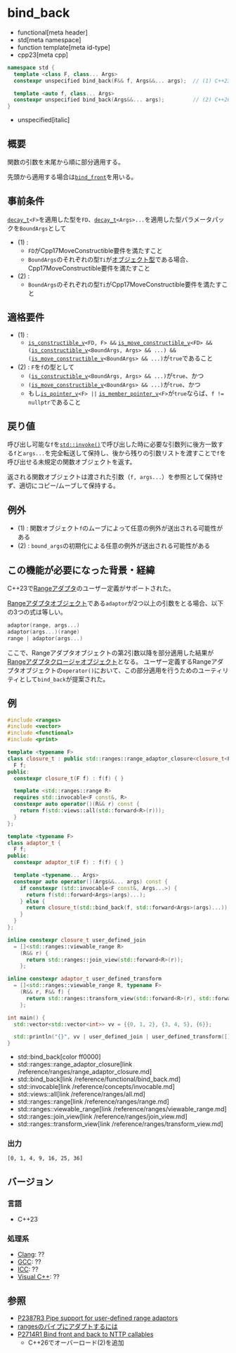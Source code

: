 # bind_back
* functional[meta header]
* std[meta namespace]
* function template[meta id-type]
* cpp23[meta cpp]

```cpp
namespace std {
  template <class F, class... Args>
  constexpr unspecified bind_back(F&& f, Args&&... args);  // (1) C++23

  template <auto f, class... Args>
  constexpr unspecified bind_back(Args&&... args);         // (2) C++26
}
```
* unspecified[italic]

## 概要
関数の引数を末尾から順に部分適用する。

先頭から適用する場合は[`bind_front`](bind_front.md)を用いる。


## 事前条件
[`decay_t`](/reference/type_traits/decay.md)`<F>`を適用した型を`FD`、[`decay_t`](/reference/type_traits/decay.md)`<Args>...`を適用した型パラメータパックを`BoundArgs`として

- (1) : 
    - `FD`がCpp17MoveConstructible要件を満たすこと
    - `BoundArgs`のそれぞれの型`Ti`が[オブジェクト型](/reference/type_traits/is_object.md)である場合、Cpp17MoveConstructible要件を満たすこと
- (2) :
    - `BoundArgs`のそれぞれの型`Ti`がCpp17MoveConstructible要件を満たすこと


## 適格要件
- (1) :
    - [`is_constructible_v`](/reference/type_traits/is_constructible.md)`<FD, F> &&` [`is_move_constructible_v`](/reference/type_traits/is_move_constructible.md)`<FD> &&` `(`[`is_constructible_v`](/reference/type_traits/is_constructible.md)`<BoundArgs, Args> && ...) &&` `(`[`is_move_constructible_v`](/reference/type_traits/is_move_constructible.md)`<BoundArgs> && ...)`が`true`であること
- (2) : `F`を`f`の型として
    - `(`[`is_constructible_v`](/reference/type_traits/is_constructible.md)`<BoundArgs, Args> && ...)`が`true`、かつ
    - `(`[`is_move_constructible_v`](/reference/type_traits/is_move_constructible.md)`<BoundArgs> && ...)`が`true`、かつ
    - もし[`is_pointer_v`](/reference/type_traits/is_pointer.md)`<F> ||` [`is_member_pointer_v`](/reference/type_traits/is_member_pointer.md)`<F>`が`true`ならば、`f != nullptr`であること


## 戻り値

呼び出し可能な`f`を[`std::invoke()`](invoke.md)で呼び出した時に必要な引数列に後方一致する`f`と`args...`を完全転送して保持し、後から残りの引数リストを渡すことで`f`を呼び出せる未規定の関数オブジェクトを返す。

返される関数オブジェクトは渡された引数（`f, args...`）を参照として保持せず、適切にコピー/ムーブして保持する。


## 例外
- (1) : 関数オブジェクト`f`のムーブによって任意の例外が送出される可能性がある
- (2) : `bound_args`の初期化による任意の例外が送出される可能性がある


## この機能が必要になった背景・経緯

C++23で[Rangeアダプタ](/reference/ranges/range.md)のユーザー定義がサポートされた。

[Rangeアダプタオブジェクト](/reference/ranges/range.md)である`adaptor`が2つ以上の引数をとる場合、以下の3つの式は等しい。

```cpp
adaptor(range, args...)
adaptor(args...)(range)
range | adaptor(args...)
```

ここで、Rangeアダプタオブジェクトの第2引数以降を部分適用した結果が[Rangeアダプタクロージャオブジェクト](/reference/ranges/range.md)となる。
ユーザー定義するRangeアダプタオブジェクトの`operator()`において、この部分適用を行うためのユーティリティとして`bind_back`が提案された。

## 例
```cpp example
#include <ranges>
#include <vector>
#include <functional>
#include <print>

template <typename F>
class closure_t : public std::ranges::range_adaptor_closure<closure_t<F>> {
  F f;
public:
  constexpr closure_t(F f) : f(f) { }

  template <std::ranges::range R>
  requires std::invocable<F const&, R>
  constexpr auto operator()(R&& r) const {
    return f(std::views::all(std::forward<R>(r)));
  }
};

template <typename F>
class adaptor_t {
  F f;
public:
  constexpr adaptor_t(F f) : f(f) { }

  template <typename... Args>
  constexpr auto operator()(Args&&... args) const {
    if constexpr (std::invocable<F const&, Args...>) {
      return f(std::forward<Args>(args)...);
    } else {
      return closure_t(std::bind_back(f, std::forward<Args>(args)...));
    }
  }
};

inline constexpr closure_t user_defined_join
  = []<std::ranges::viewable_range R>
    (R&& r) {
      return std::ranges::join_view(std::forward<R>(r));
    };

inline constexpr adaptor_t user_defined_transform
  = []<std::ranges::viewable_range R, typename F>
    (R&& r, F&& f) {
      return std::ranges::transform_view(std::forward<R>(r), std::forward<F>(f));
    };

int main() {
  std::vector<std::vector<int>> vv = {{0, 1, 2}, {3, 4, 5}, {6}};

  std::println("{}", vv | user_defined_join | user_defined_transform([](int x){ return x * x; }));
}
```
* std::bind_back[color ff0000]
* std::ranges::range_adaptor_closure[link /reference/ranges/range_adaptor_closure.md]
* std::bind_back[link /reference/functional/bind_back.md]
* std::invocable[link /reference/concepts/invocable.md]
* std::views::all[link /reference/ranges/all.md]
* std::ranges::range[link /reference/ranges/range.md]
* std::ranges::viewable_range[link /reference/ranges/viewable_range.md]
* std::ranges::join_view[link /reference/ranges/join_view.md]
* std::ranges::transform_view[link /reference/ranges/transform_view.md]

### 出力
```
[0, 1, 4, 9, 16, 25, 36]
```

## バージョン
### 言語
- C++23

### 処理系
- [Clang](/implementation.md#clang): ??
- [GCC](/implementation.md#gcc): ??
- [ICC](/implementation.md#icc): ??
- [Visual C++](/implementation.md#visual_cpp): ??


## 参照
- [P2387R3 Pipe support for user-defined range adaptors](https://www.open-std.org/jtc1/sc22/wg21/docs/papers/2021/p2387r3.html#nanorange)
- [rangesのパイプにアダプトするには](https://onihusube.hatenablog.com/entry/2022/04/24/010041)
- [P2714R1 Bind front and back to NTTP callables](https://open-std.org/jtc1/sc22/wg21/docs/papers/2023/p2714r1.html)
    - C++26でオーバーロード(2)を追加
